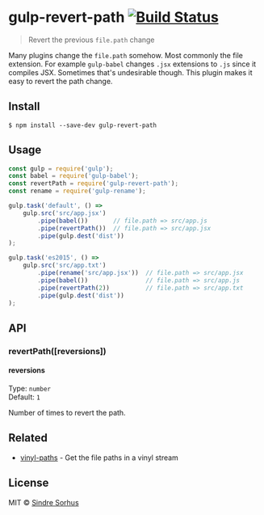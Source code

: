 # gulp-revert-path [![Build Status](https://travis-ci.org/sindresorhus/gulp-revert-path.svg?branch=master)](https://travis-ci.org/sindresorhus/gulp-revert-path)

> Revert the previous `file.path` change

Many plugins change the `file.path` somehow. Most commonly the file extension. For example `gulp-babel` changes `.jsx` extensions to `.js` since it compiles JSX. Sometimes that's undesirable though. This plugin makes it easy to revert the path change.


## Install

```
$ npm install --save-dev gulp-revert-path
```


## Usage

```js
const gulp = require('gulp');
const babel = require('gulp-babel');
const revertPath = require('gulp-revert-path');
const rename = require('gulp-rename');

gulp.task('default', () =>
	gulp.src('src/app.jsx')
		.pipe(babel())       // file.path => src/app.js
		.pipe(revertPath())  // file.path => src/app.jsx
		.pipe(gulp.dest('dist'))
);

gulp.task('es2015', () =>
	gulp.src('src/app.txt')
		.pipe(rename('src/app.jsx'))  // file.path => src/app.jsx
		.pipe(babel())                // file.path => src/app.js
		.pipe(revertPath(2))          // file.path => src/app.txt
		.pipe(gulp.dest('dist'))
);
```


## API

### revertPath([reversions])

#### reversions

Type: `number`<br>
Default: `1`

Number of times to revert the path.


## Related

- [vinyl-paths](https://github.com/sindresorhus/vinyl-paths) - Get the file paths in a vinyl stream


## License

MIT © [Sindre Sorhus](https://sindresorhus.com)
